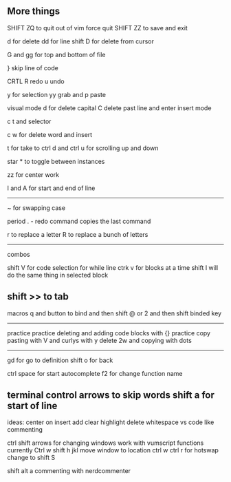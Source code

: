 ## More things
SHIFT ZQ to quit out of vim force quit
SHIFT ZZ to save and exit

d for delete dd for line
shift D for delete from cursor


G and gg for top and bottom of file

} skip line of code

CRTL R redo u undo

y for selection yy grab and p paste

visual mode d for delete capital C delete past line and enter insert mode

c t and selector 

c w for delete word and insert

t for take to 
ctrl d and ctrl u for scrolling up and down

star * to toggle between instances

zz for center work

I and A for start and end of line

------------
~ for swapping case

period . - redo command
copies the last command

r to replace a letter
R to replace a bunch of letters

----
combos

shift V for code selection for while line
ctrk v for blocks at a time
shift I will do the same thing in selected block

shift >> to tab 
-----
macros
q and button to bind and then shift @ or 2 and then shift binded key



------------
practice
practice deleting and adding code blocks with {}
practice copy pasting with V and curlys
with y
delete 2w and copying with dots

-------------------
gd for go to definition
shift o for back

ctrl space for start autocomplete
f2 for change function name


terminal 
control arrows to skip words
shift a for start of line
--------------
ideas:
center on insert
add clear highlight
delete whitespace
vs code like commenting

ctrl shift arrows for changing windows
work with vumscript functions
currently Ctrl w shift h jkl move window to location
ctrl w  ctrl r for hotswap change to shift S

shift alt a commenting with nerdcommenter
